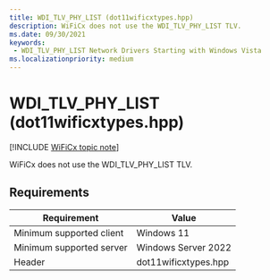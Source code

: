```yaml
---
title: WDI_TLV_PHY_LIST (dot11wificxtypes.hpp)
description: WiFiCx does not use the WDI_TLV_PHY_LIST TLV.
ms.date: 09/30/2021
keywords:
 - WDI_TLV_PHY_LIST Network Drivers Starting with Windows Vista
ms.localizationpriority: medium
---
```


# WDI\_TLV\_PHY\_LIST (dot11wificxtypes.hpp)

[!INCLUDE [WiFiCx topic note](../includes/wificx-version-warning.md)]


WiFiCx does not use the WDI_TLV_PHY_LIST TLV.

## Requirements

|Requirement|Value|
|--- |--- |
|Minimum supported client|Windows 11|
|Minimum supported server|Windows Server 2022|
|Header|dot11wificxtypes.hpp|

 

 




